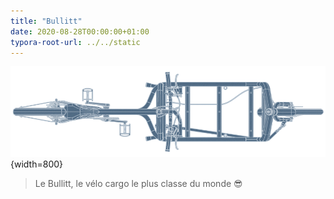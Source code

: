 ```yaml
---
title: "Bullitt"
date: 2020-08-28T00:00:00+01:00
typora-root-url: ../../static
---
```

![Bullitt wireframe](/images/bullitt-wireframe.png "Bullitt wireframe"){width=800}

> Le Bullitt, le vélo cargo le plus classe du monde 😎
